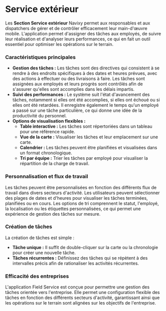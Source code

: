 # Service extérieur

Les **Section Service extérieur** Navixy permet aux responsables et aux dispatchers de gérer et de contrôler efficacement leur main-d'œuvre mobile. L'application permet d'assigner des tâches aux employés, de suivre leur réalisation et d'analyser leurs performances, ce qui en fait un outil essentiel pour optimiser les opérations sur le terrain.

### Caractéristiques principales

* **Gestion des tâches :** Les tâches sont des directives qui consistent à se rendre à des endroits spécifiques à des dates et heures prévues, avec des actions à effectuer ou des livraisons à faire. Les tâches sont assignées aux employés et leurs progrès sont contrôlés afin de s'assurer qu'elles sont accomplies dans les délais impartis.
* **Suivi des performances :** Le système suit l'état d'avancement des tâches, notamment si elles ont été accomplies, si elles ont échoué ou si elles ont été retardées. Il enregistre également le temps qu'un employé a passé sur une tâche particulière, ce qui donne une idée de la productivité du personnel.
* **Options de visualisation flexibles :**
  * **Table interactive :** Les tâches sont répertoriées dans un tableau pour une référence rapide.
  * **Vue de la carte :** Visualiser les tâches et leur emplacement sur une carte.
  * **Calendrier :** Les tâches peuvent être planifiées et visualisées dans un format chronologique.
  * **Tri par équipe :** Trier les tâches par employé pour visualiser la répartition de la charge de travail.

### Personnalisation et flux de travail

Les tâches peuvent être personnalisées en fonction des différents flux de travail dans divers secteurs d'activité. Les utilisateurs peuvent sélectionner des plages de dates et d'heures pour visualiser les tâches terminées, planifiées ou en cours. Les options de tri comprennent le statut, l'employé, la localisation ou les étiquettes personnalisées, ce qui permet une expérience de gestion des tâches sur mesure.

### Création de tâches

La création de tâches est simple :

* **Tâche unique :** Il suffit de double-cliquer sur la carte ou la chronologie pour créer une nouvelle tâche.
* **Tâches récurrentes :** Définissez des tâches qui se répètent à des intervalles précis afin de rationaliser les activités récurrentes.

### Efficacité des entreprises

L'application Field Service est conçue pour permettre une gestion des tâches orientée vers l'entreprise. Elle permet une configuration flexible des tâches en fonction des différents secteurs d'activité, garantissant ainsi que les opérations sur le terrain sont alignées sur les objectifs de l'entreprise.
